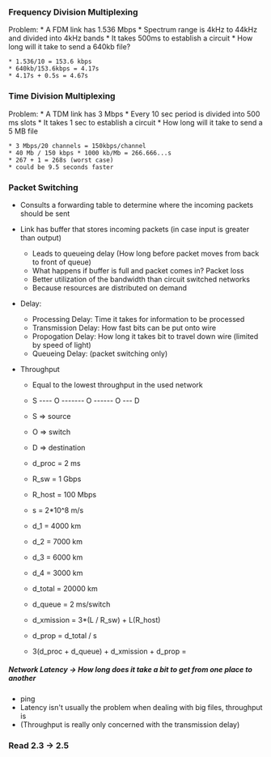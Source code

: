 ### Frequency Division Multiplexing
  Problem:
    * A FDM link has 1.536 Mbps
    * Spectrum range is 4kHz to 44kHz and divided into 4kHz bands
    * It takes 500ms to establish a circuit
    * How long will it take to send a 640kb file? 

    * 1.536/10 = 153.6 kbps
    * 640kb/153.6kbps = 4.17s
    * 4.17s + 0.5s = 4.67s

### Time Division Multiplexing
  Problem:
    * A TDM link has 3 Mbps
    * Every 10 sec period is divided into 500 ms slots
    * It takes 1 sec to establish a circuit
    * How long will it take to send a 5 MB file

    * 3 Mbps/20 channels = 150kbps/channel
    * 40 Mb / 150 kbps * 1000 kb/Mb = 266.666...s
    * 267 + 1 = 268s (worst case)
    * could be 9.5 seconds faster

### Packet Switching
  * Consults a forwarding table to determine where the incoming packets should be sent
  * Link has buffer that stores incoming packets (in case input is greater than output)
    - Leads to queueing delay (How long before packet moves from back to front of queue)
    - What happens if buffer is full and packet comes in? Packet loss
    - Better utilization of the bandwidth than circuit switched networks
    - Because resources are distributed on demand
  * Delay:
    - Processing Delay: Time it takes for information to be processed
    - Transmission Delay: How fast bits can be put onto wire
    - Propogation Delay: How long it takes bit to travel down wire (limited by speed of light)
    - Queueing Delay: (packet switching only)
  * Throughput
    - Equal to the lowest throughput in the used network


    * S ---- O ------- O ------ O --- D
    * S => source
    * O => switch
    * D => destination

    * d_proc = 2 ms
    * R_sw = 1 Gbps
    * R_host = 100 Mbps
    * s = 2\*10^8 m/s
    * d_1 = 4000 km
    * d_2 = 7000 km
    * d_3 = 6000 km
    * d_4 = 3000 km
    * d_total = 20000 km
    * d_queue = 2 ms/switch

    * d_xmission = 3\*(L / R_sw) + L(R_host)
    * d_prop = d_total / s

    * 3(d_proc + d_queue) + d_xmission + d_prop = 


##### Network Latency -> How long does it take a bit to get from one place to another
  * ping
  * Latency isn't usually the problem when dealing with big files, throughput is
  * (Throughput is really only concerned with the transmission delay)

### Read 2.3 -> 2.5

